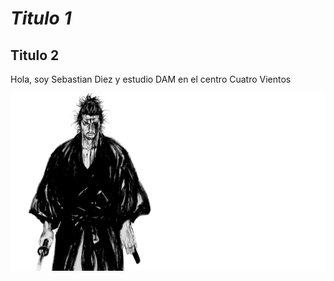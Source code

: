 # *Titulo  1*
## **Titulo 2**

Hola, soy Sebastian Diez y estudio DAM en el centro Cuatro Vientos

![image](./images/musashi.jpg)
